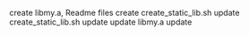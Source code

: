
create libmy.a, Readme files
create create_static_lib.sh
update create_static_lib.sh
update
update libmy.a
update
